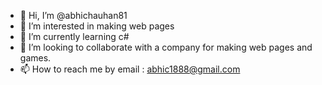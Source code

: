 - 👋 Hi, I’m @abhichauhan81
- 👀 I’m interested in making web pages
- 🌱 I’m currently learning c#
- 💞️ I’m looking to collaborate with a company for making web pages and games.
- 📫 How to reach me by email : abhic1888@gmail.com

<!---
abhichauhan81/abhichauhan81 is a ✨ special ✨ repository because its `README.md` (this file) appears on your GitHub profile.
You can click the Preview link to take a look at your changes.
--->
